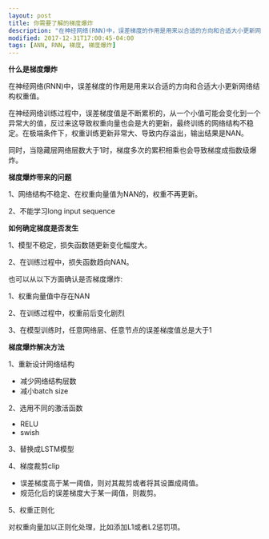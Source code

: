 ```yaml
---
layout: post
title: 你需要了解的梯度爆炸
description: "在神经网络(RNN)中，误差梯度的作用是用来以合适的方向和合适大小更新网络结构权重值。"
modified: 2017-12-31T17:00:45-04:00
tags: [ANN, RNN, 梯度, 梯度爆炸]
---
```


**什么是梯度爆炸**

在神经网络(RNN)中，误差梯度的作用是用来以合适的方向和合适大小更新网络结构权重值。

在神经网络训练过程中，误差梯度值是不断累积的，从一个小值可能会变化到一个异常大的值，反过来这导致权重向量也会是大的更新，最终训练的网络结构不稳定。在极端条件下，权重训练更新非常大、导致内存溢出，输出结果是NAN。

同时，当隐藏层网络层数大于1时，梯度多次的累积相乘也会导致梯度成指数级爆炸。


**梯度爆炸带来的问题**

1、网络结构不稳定、在权重向量值为NAN的，权重不再更新。

2、不能学习long input sequence


**如何确定梯度是否发生**

1、模型不稳定，损失函数随更新变化幅度大。

2、在训练过程中，损失函数趋向NAN。

也可以从以下方面确认是否梯度爆炸:

1、权重向量值中存在NAN

2、在训练过程中，权重前后变化剧烈

3、在模型训练时，任意网络层、任意节点的误差梯度值总是大于1


**梯度爆炸解决方法**

1、重新设计网络结构

- 减少网络结构层数
- 减小batch size

2、选用不同的激活函数
- RELU
- swish

3、替换成LSTM模型

4、梯度裁剪clip
- 误差梯度高于某一阈值，则对其裁剪或者将其设置成阈值。
- 规范化后的误差梯度大于某一阈值，则裁剪。

5、权重正则化

对权重向量加以正则化处理，比如添加L1或者L2惩罚项。



